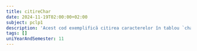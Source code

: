 ```yaml
---
title: citireChar
date: 2024-11-19T02:00:00+02:00
subject: pclp1
description: 'Acest cod exemplifică citirea caracterelor în tablou `char`, gestionarea caracterelor newline și afișarea lor în ordine inversă. Sunt ilustrate bucle `for`, I/O standard și rolul terminatorului null pentru șiruri.'
tags: []
uniYearAndSemester: 11
---
```


